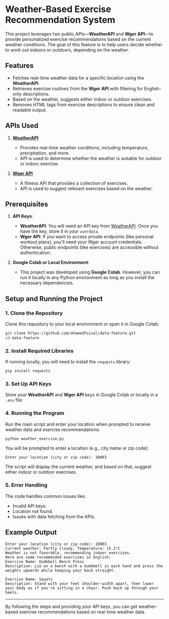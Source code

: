 




# Weather-Based Exercise Recommendation System

This project leverages two public APIs—**WeatherAPI** and **Wger API**—to provide personalized exercise recommendations based on the current weather conditions. The goal of this feature is to help users decide whether to work out indoors or outdoors, depending on the weather.

## Features
- Fetches real-time weather data for a specific location using the **WeatherAPI**.
- Retrieves exercise routines from the **Wger API** with filtering for English-only descriptions.
- Based on the weather, suggests either indoor or outdoor exercises.
- Removes HTML tags from exercise descriptions to ensure clean and readable output.

## APIs Used
1. **[WeatherAPI](https://www.weatherapi.com/)**
   - Provides real-time weather conditions, including temperature, precipitation, and more.
   - API is used to determine whether the weather is suitable for outdoor or indoor exercise.

2. **[Wger API](https://wger.de/en/software/api)**
   - A fitness API that provides a collection of exercises.
   - API is used to suggest relevant exercises based on the weather.

## Prerequisites

1. **API Keys**:
   - **WeatherAPI**: You will need an API key from [WeatherAPI](https://www.weatherapi.com/signup.aspx). Once you have the key, store it in your `userdata`.
   - **Wger API**: If you want to access private endpoints (like personal workout plans), you’ll need your Wger account credentials. Otherwise, public endpoints (like exercises) are accessible without authentication.

2. **Google Colab or Local Environment**:
   - This project was developed using **Google Colab**. However, you can run it locally in any Python environment as long as you install the necessary dependencies.

## Setup and Running the Project

### 1. Clone the Repository
   Clone this repository to your local environment or open it in Google Colab:
   ```bash
   git clone https://github.com/ahamedfoisal/data-feature.git
   cd data-feature
   ```

### 2. Install Required Libraries
   If running locally, you will need to install the `requests` library:
   ```bash
   pip install requests
   ```

### 3. Set Up API Keys
   Store your **WeatherAPI** and **Wger API** keys in Google Colab or locally in a `.env` file:


### 4. Running the Program
   Run the main script and enter your location when prompted to receive weather data and exercise recommendations:
   ```python
   python weather_exercise.py
   ```

   You will be prompted to enter a location (e.g., city name or zip code):
   ```
   Enter your location (city or zip code): 10003
   ```

   The script will display the current weather, and based on that, suggest either indoor or outdoor exercises.

### 5. Error Handling
   The code handles common issues like:
   - Invalid API keys.
   - Location not found.
   - Issues with data fetching from the APIs.

## Example Output

```
Enter your location (city or zip code): 10003
Current weather: Partly cloudy, Temperature: 15.3°C
Weather is not favorable, recommending indoor exercises.
Here are some recommended exercises in English:
Exercise Name: Dumbbell Bench Press
Description: Lie on a bench with a dumbbell in each hand and press the weights upwards while keeping your back straight.

Exercise Name: Squats
Description: Stand with your feet shoulder-width apart, then lower your body as if you're sitting in a chair. Push back up through your heels.
```



---

By following the steps and providing your API keys, you can get weather-based exercise recommendations based on real-time weather data.

```


